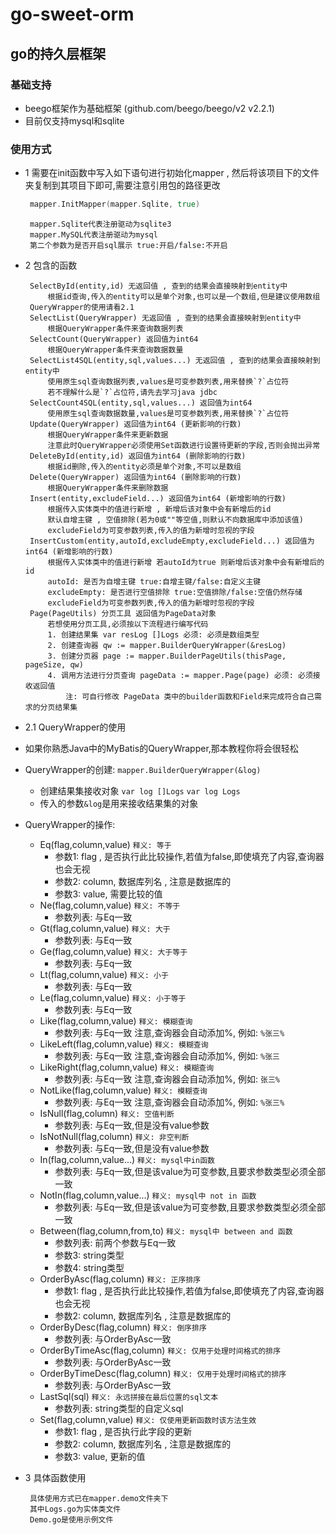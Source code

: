 # go-sweet-orm

## go的持久层框架

### 基础支持
 - beego框架作为基础框架  (github.com/beego/beego/v2 v2.2.1)
 - 目前仅支持mysql和sqlite
### 使用方式

 - 1 需要在init函数中写入如下语句进行初始化mapper , 然后将该项目下的文件夹复制到其项目下即可,需要注意引用包的路径更改
   ```go
    mapper.InitMapper(mapper.Sqlite, true)
   ```
   ```text
    mapper.Sqlite代表注册驱动为sqlite3
    mapper.MySQL代表注册驱动为mysql
    第二个参数为是否开启sql展示 true:开启/false:不开启
   ```
 - 2 包含的函数
   ```text
    SelectById(entity,id) 无返回值 , 查到的结果会直接映射到entity中
        根据id查询,传入的entity可以是单个对象,也可以是一个数组,但是建议使用数组
    QueryWrapper的使用请看2.1
    SelectList(QueryWrapper) 无返回值 , 查到的结果会直接映射到entity中
        根据QueryWrapper条件来查询数据列表
    SelectCount(QueryWrapper) 返回值为int64
        根据QueryWrapper条件来查询数据数量
    SelectList4SQL(entity,sql,values...) 无返回值 , 查到的结果会直接映射到entity中
        使用原生sql查询数据列表,values是可变参数列表,用来替换`?`占位符
        若不理解什么是`?`占位符,请先去学习java jdbc
    SelectCount4SQL(entity,sql,values...) 返回值为int64
        使用原生sql查询数据数量,values是可变参数列表,用来替换`?`占位符
    Update(QueryWrapper) 返回值为int64 (更新影响的行数)
        根据QueryWrapper条件来更新数据
        注意此时QueryWrapper必须使用Set函数进行设置待更新的字段,否则会抛出异常
    DeleteById(entity,id) 返回值为int64 (删除影响的行数)
        根据id删除,传入的entity必须是单个对象,不可以是数组
    Delete(QueryWrapper) 返回值为int64 (删除影响的行数)
        根据QueryWrapper条件来删除数据
    Insert(entity,excludeField...) 返回值为int64 (新增影响的行数)
        根据传入实体类中的值进行新增 , 新增后该对象中会有新增后的id
        默认自增主键 , 空值排除(若为0或""等空值,则默认不向数据库中添加该值)
        excludeField为可变参数列表,传入的值为新增时忽视的字段
    InsertCustom(entity,autoId,excludeEmpty,excludeField...) 返回值为int64 (新增影响的行数)
        根据传入实体类中的值进行新增 若autoId为true 则新增后该对象中会有新增后的id
        autoId: 是否为自增主键 true:自增主键/false:自定义主键
        excludeEmpty: 是否进行空值排除 true:空值排除/false:空值仍然存储
        excludeField为可变参数列表,传入的值为新增时忽视的字段
    Page(PageUtils) 分页工具 返回值为PageData对象
        若想使用分页工具,必须按以下流程进行编写代码
        1. 创建结果集 var resLog []Logs 必须: 必须是数组类型
        2. 创建查询器 qw := mapper.BuilderQueryWrapper(&resLog)
        3. 创建分页器 page := mapper.BuilderPageUtils(thisPage, pageSize, qw)
        4. 调用方法进行分页查询 pageData := mapper.Page(page) 必须: 必须接收返回值
            注: 可自行修改 PageData 类中的builder函数和Field来完成符合自己需求的分页结果集
   ```
 -  2.1 QueryWrapper的使用
   - 如果你熟悉Java中的MyBatis的QueryWrapper,那本教程你将会很轻松
   - QueryWrapper的创建: `mapper.BuilderQueryWrapper(&log)`
       - 创建结果集接收对象 `var log []Logs` `var log Logs`
       - 传入的参数`&log`是用来接收结果集的对象
   - QueryWrapper的操作:
     - Eq(flag,column,value) `释义: 等于`
       - 参数1: flag , 是否执行此比较操作,若值为false,即使填充了内容,查询器也会无视
       - 参数2: column, 数据库列名 , 注意是数据库的
       - 参数3: value, 需要比较的值
     - Ne(flag,column,value) `释义: 不等于`
       - 参数列表: 与Eq一致
     - Gt(flag,column,value) `释义: 大于`
       - 参数列表: 与Eq一致
     - Ge(flag,column,value) `释义: 大于等于`
         - 参数列表: 与Eq一致
     - Lt(flag,column,value) `释义: 小于`
       - 参数列表: 与Eq一致
     - Le(flag,column,value) `释义: 小于等于`
       - 参数列表: 与Eq一致
     - Like(flag,column,value) `释义: 模糊查询`
       - 参数列表: 与Eq一致 注意,查询器会自动添加%, 例如: `%张三%`
     - LikeLeft(flag,column,value) `释义: 模糊查询`
       - 参数列表: 与Eq一致 注意,查询器会自动添加%, 例如: `%张三`
     - LikeRight(flag,column,value) `释义: 模糊查询`
       - 参数列表: 与Eq一致 注意,查询器会自动添加%, 例如: `张三%`
     - NotLike(flag,column,value) `释义: 模糊查询`
       - 参数列表: 与Eq一致 注意,查询器会自动添加%, 例如: `%张三%`
     - IsNull(flag,column) `释义: 空值判断`
       - 参数列表: 与Eq一致,但是没有value参数
     - IsNotNull(flag,column) `释义: 非空判断`
       - 参数列表: 与Eq一致,但是没有value参数
     - In(flag,column,value...) `释义: mysql中in函数`
       - 参数列表: 与Eq一致,但是该value为可变参数,且要求参数类型必须全部一致
     - NotIn(flag,column,value...) `释义: mysql中 not in 函数`
       - 参数列表: 与Eq一致,但是该value为可变参数,且要求参数类型必须全部一致
     - Between(flag,column,from,to) `释义: mysql中 between and 函数`
       - 参数列表: 前两个参数与Eq一致
       - 参数3: string类型
       - 参数4: string类型
     - OrderByAsc(flag,column) `释义: 正序排序`
       - 参数1: flag , 是否执行此比较操作,若值为false,即使填充了内容,查询器也会无视
       - 参数2: column, 数据库列名 , 注意是数据库的
     - OrderByDesc(flag,column) `释义: 倒序排序`
       - 参数列表: 与OrderByAsc一致
     - OrderByTimeAsc(flag,column)  `释义: 仅用于处理时间格式的排序`
       - 参数列表: 与OrderByAsc一致
     - OrderByTimeDesc(flag,column)  `释义: 仅用于处理时间格式的排序`
       - 参数列表: 与OrderByAsc一致
     - LastSql(sql) `释义: 永远拼接在最后位置的sql文本`
       - 参数列表: string类型的自定义sql
     - Set(flag,column,value) `释义: 仅使用更新函数时该方法生效`
       - 参数1: flag , 是否执行此字段的更新
       - 参数2: column, 数据库列名 , 注意是数据库的
       - 参数3: value, 更新的值

 - 3 具体函数使用
   ```text
    具体使用方式已在mapper.demo文件夹下
    其中Logs.go为实体类文件
    Demo.go是使用示例文件
   ```
